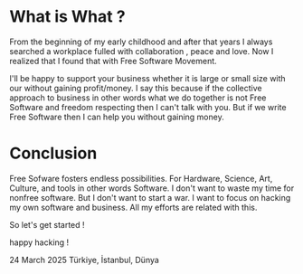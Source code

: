 # What is What ?

From the beginning of my early childhood and after that years I always searched a workplace fulled with collaboration , peace and love. Now I realized that I found that with Free Software Movement. 

I'll be happy to support your business whether it is large or small size with our without gaining profit/money. I say this because if the collective approach to business in other words what we do together is not Free Software and freedom respecting then I can't talk with you. But if we write Free Software then I can help you without gaining money.

# Conclusion

Free Sofware fosters endless possibilities. For Hardware, Science, Art, Culture, and tools in other words Software. I don't want to waste my time for nonfree software. But I don't want to start a war. I want to focus on hacking my own software and business. All my efforts are related with this. 

So let's get started ! 

happy hacking !

24 March 2025
Türkiye, İstanbul, Dünya
